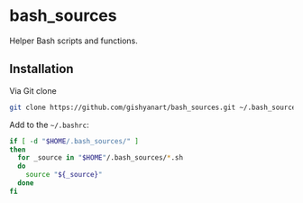 # bash_sources

Helper Bash scripts and functions.

## Installation

Via Git clone

```bash
git clone https://github.com/gishyanart/bash_sources.git ~/.bash_sources --depth=1
```

Add to the `~/.bashrc`:

```bash
if [ -d "$HOME/.bash_sources/" ]
then
  for _source in "$HOME"/.bash_sources/*.sh
  do
    source "${_source}"
  done
fi
```
